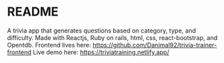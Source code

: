 # README

A trivia app that generates questions based on category, type, and difficulty. 
Made with Reactjs, Ruby on rails, html, css, react-bootstrap, and Opentdb.
Frontend lives here: https://github.com/Danimal92/trivia-trainer-frontend
Live demo here: https://triviatraining.netlify.app/
